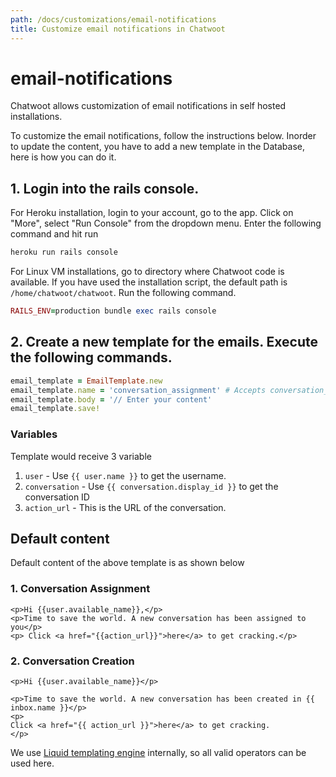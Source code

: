 ```yaml
---
path: /docs/customizations/email-notifications
title: Customize email notifications in Chatwoot
---
```


# email-notifications

Chatwoot allows customization of email notifications in self hosted installations.

To customize the email notifications, follow the instructions below. Inorder to update the content, you have to add a new template in the Database, here is how you can do it.

## 1. Login into the rails console.

For Heroku installation, login to your account, go to the app. Click on "More", select "Run Console" from the dropdown menu. Enter the following command and hit run

```ruby
heroku run rails console
```

For Linux VM installations, go to directory where Chatwoot code is available. If you have used the installation script, the default path is `/home/chatwoot/chatwoot`. Run the following command.

```ruby
RAILS_ENV=production bundle exec rails console
```

## 2. Create a new template for the emails. Execute the following commands.

```ruby
email_template = EmailTemplate.new
email_template.name = 'conversation_assignment' # Accepts conversation_assignment, conversation_creation
email_template.body = '// Enter your content'
email_template.save!
```

### Variables

Template would receive 3 variable

1. `user` - Use `{{ user.name }}` to get the username.
2. `conversation` - Use `{{ conversation.display_id }}` to get the conversation ID
3. `action_url` - This is the URL of the conversation.

## Default content

Default content of the above template is as shown below

### 1. Conversation Assignment

```markup
<p>Hi {{user.available_name}},</p>
<p>Time to save the world. A new conversation has been assigned to you</p>
<p> Click <a href="{{action_url}}">here</a> to get cracking.</p>
```

### 2. Conversation Creation

```markup
<p>Hi {{user.available_name}}</p>

<p>Time to save the world. A new conversation has been created in {{ inbox.name }}</p>
<p>
Click <a href="{{ action_url }}">here</a> to get cracking.
</p>
```

We use [Liquid templating engine](https://shopify.github.io/liquid/) internally, so all valid operators can be used here.

